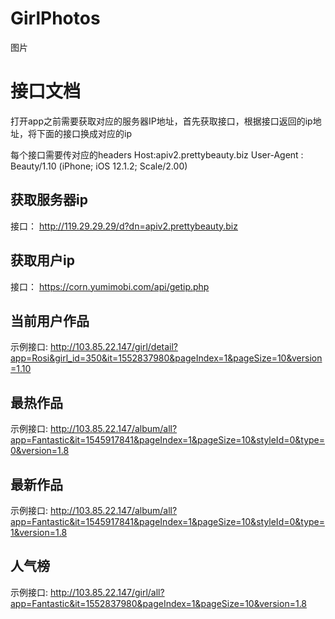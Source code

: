 # GirlPhotos
图片

# 接口文档
打开app之前需要获取对应的服务器IP地址，首先获取接口，根据接口返回的ip地址，将下面的接口换成对应的ip

每个接口需要传对应的headers
Host:apiv2.prettybeauty.biz
User-Agent : Beauty/1.10 (iPhone; iOS 12.1.2; Scale/2.00)

## 获取服务器ip
接口： http://119.29.29.29/d?dn=apiv2.prettybeauty.biz

## 获取用户ip
接口： https://corn.yumimobi.com/api/getip.php

## 当前用户作品
 示例接口: http://103.85.22.147/girl/detail?app=Rosi&girl_id=350&it=1552837980&pageIndex=1&pageSize=10&version=1.10
 
## 最热作品
  示例接口: http://103.85.22.147/album/all?app=Fantastic&it=1545917841&pageIndex=1&pageSize=10&styleId=0&type=0&version=1.8
 
## 最新作品
  示例接口: http://103.85.22.147/album/all?app=Fantastic&it=1545917841&pageIndex=1&pageSize=10&styleId=0&type=1&version=1.8
  
## 人气榜
  示例接口: http://103.85.22.147/girl/all?app=Fantastic&it=1552837980&pageIndex=1&pageSize=10&version=1.8 
